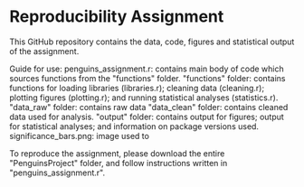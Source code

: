 # Reproducibility Assignment

This GitHub repository contains the data, code, figures and statistical output of the assignment.

Guide for use:
penguins_assignment.r: contains main body of code which sources functions from the "functions" folder.
"functions" folder: contains functions for loading libraries (libraries.r); cleaning data (cleaning.r); plotting figures (plotting.r); and running statistical analyses (statistics.r).
"data_raw" folder: contains raw data 
"data_clean" folder: contains cleaned data used for analysis.
"output" folder: contains output for figures; output for statistical analyses; and information on package versions used.
significance_bars.png: image used to

To reproduce the assignment, please download the entire "PenguinsProject" folder, and follow instructions written in "penguins_assignment.r".
